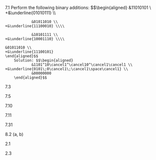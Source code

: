
7.1
	Perform the following binary additions: $$\begin{aligned} 
	            &11010101 \\
	+&\underline{01010111} \\\\
	
	            &01011010 \\
	+&\underline{11100010} \\\\
	
	            &10101111 \\
	+&\underline{10001110} \\\\
	
	&01011010 \\
	+&\underline{11100101}
	\end{aligned}$$
		Solution: $$\begin{aligned}
			    &1101^10\cancel1^\cancel10^\cancel1\cancel1 \\
	+&\underline{0101\;0\cancel1\;\cancel1\space\cancel1} \\
				&00000000 
		\end{aligned}$$

7.3

7.5

7.10

7.11

7.31

8.2 (a, b)

2.1

2.3

